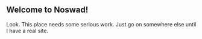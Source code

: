 ## Welcome to Noswad!

Look. This place needs some serious work. Just go on somewhere else until I have a real site.
